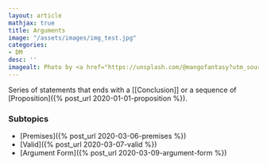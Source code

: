 ```yaml
---
layout: article
mathjax: true
title: Arguments
image: "/assets/images/img_test.jpg"
categories:
- DM
desc: '' 
imagealt: Photo by <a href="https://unsplash.com/@mangofantasy?utm_source=unsplash&utm_medium=referral&utm_content=creditCopyText">Tim Johnson</a> on <a href="https://unsplash.com/s/photos/logic?utm_source=unsplash&utm_medium=referral&utm_content=creditCopyText">Unsplash</a>
---
```


Series of statements that ends with a [[Conclusion]] or a sequence of [Proposition]({% post_url 2020-01-01-proposition %}).

### Subtopics
- [Premises]({% post_url 2020-03-06-premises %})
- [Valid]({% post_url 2020-03-07-valid %})
- [Argument Form]({% post_url 2020-03-09-argument-form %})